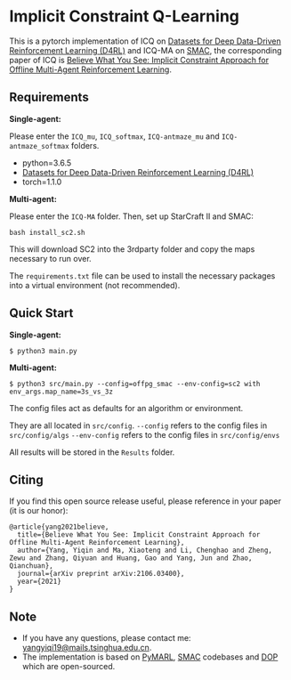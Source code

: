# Implicit Constraint Q-Learning

This is a pytorch implementation of ICQ on [Datasets for Deep Data-Driven Reinforcement Learning (D4RL)](https://github.com/rail-berkeley/d4rl) and ICQ-MA on [SMAC](https://github.com/oxwhirl/smac), the corresponding paper of ICQ is [Believe What You See: Implicit Constraint Approach
for Offline Multi-Agent Reinforcement Learning](https://arxiv.org/abs/2106.03400).

## Requirements
**Single-agent:**

Please enter the `ICQ_mu`, `ICQ_softmax`, `ICQ-antmaze_mu` and `ICQ-antmaze_softmax` folders.
- python=3.6.5
- [Datasets for Deep Data-Driven Reinforcement Learning (D4RL)](https://github.com/rail-berkeley/d4rl)
- torch=1.1.0

**Multi-agent:**

Please enter the `ICQ-MA` folder.
Then, set up StarCraft II and SMAC:
```shell
bash install_sc2.sh
```

This will download SC2 into the 3rdparty folder and copy the maps necessary to run over.

The `requirements.txt` file can be used to install the necessary packages into a virtual environment (not recommended).

## Quick Start
**Single-agent:**
```shell
$ python3 main.py
```
**Multi-agent:**
```shell
$ python3 src/main.py --config=offpg_smac --env-config=sc2 with env_args.map_name=3s_vs_3z
```
The config files act as defaults for an algorithm or environment. 

They are all located in `src/config`.
`--config` refers to the config files in `src/config/algs`
`--env-config` refers to the config files in `src/config/envs`

All results will be stored in the `Results` folder.

## Citing
If you find this open source release useful, please reference in your paper (it is our honor):
```
@article{yang2021believe,
  title={Believe What You See: Implicit Constraint Approach for Offline Multi-Agent Reinforcement Learning},
  author={Yang, Yiqin and Ma, Xiaoteng and Li, Chenghao and Zheng, Zewu and Zhang, Qiyuan and Huang, Gao and Yang, Jun and Zhao, Qianchuan},
  journal={arXiv preprint arXiv:2106.03400},
  year={2021}
}
```

## Note
+ If you have any questions, please contact me: yangyiqi19@mails.tsinghua.edu.cn. 
+ The implementation is based on [PyMARL](https://github.com/oxwhirl/pymarl), [SMAC](https://github.com/oxwhirl/smac) codebases and [DOP](https://github.com/TonghanWang/DOP) which are open-sourced.

